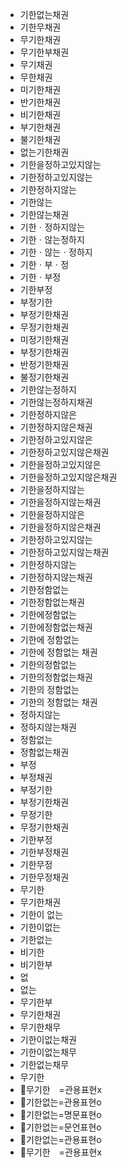 - 기한없는채권
- 기한무채권
- 무기한채권
- 무기한부채권
- 무기채권
- 무한채권
- 미기한채권
- 반기한채권
- 비기한채권
- 부기한채권
- 불기한채권
- 없는기한채권
- 기한을정하고있지않는
- 기한정하고있지않는
- 기한정하지않는
- 기한않는
- 기한않는채권
- 기한ㆍ정하지않는
- 기한ㆍ않는정하지
- 기한ㆍ않는ㆍ정하지
- 기한ㆍ부ㆍ정
- 기한ㆍ부정
- 기한부정
- 부정기한
- 부정기한채권
- 무정기한채권
- 미정기한채권
- 부정기한채권
- 반정기한채권
- 불정기한채권
- 기한않는정하지
- 기한않는정하지채권
- 기한정하지않은
- 기한정하지않은채권
- 기한정하고있지않은
- 기한정하고있지않은채권
- 기한을정하고있지않은
- 기한을정하고있지않은채권
- 기한을정하지않는
- 기한을정하지않는채권
- 기한을정하지않은
- 기한을정하지않은채권
- 기한정하고있지않는
- 기한정하고있지않는채권
- 기한정하지않는
- 기한정하지않는채권
- 기한정함없는
- 기한정함없는채권
- 기한에정함없는
- 기한에정함없는채권
- 기한에 정함없는
- 기한에 정함없는 채권
- 기한의정함없는
- 기한의정함없는채권
- 기한의 정함없는
- 기한의 정함없는 채권
- 정하지않는
- 정하지않는채권
- 정함없는
- 정함없는채권
- 부정
- 부정채권
- 부정기한
- 부정기한채권
- 무정기한
- 무정기한채권
- 기한부정
- 기한부정채권
- 기한무정
- 기한무정채권
- 무기한
- 무기한채권
- 기한이 없는
- 기한이없는
- 기한없는
- 비기한
- 비기한부
- 없
- 없는
- 무기한부
- 무기한채권
- 무기한채무
- 기한이없는채권
- 기한이없는채무
- 기한없는채무
- 무기한
- 📌무기한　=관용표현x
- 📌기한없는=관용표현o
- 📌기한없는=명문표현o
- 📌기한없는=문언표현o
- 📌기한없는=관용표현o
- 📌무기한　=관용표현x
